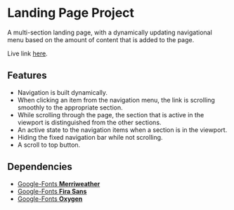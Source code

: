 # Landing Page Project

A multi-section landing page, with a dynamically updating navigational menu based on the amount of content that is added to the page.

Live link [here](https://radwamohammed.github.io/Landing-Page/).

## Features

- Navigation is built dynamically.
- When clicking an item from the navigation menu, the link is scrolling smoothly to the appropriate section.
- While scrolling through the page, the section that is active in the viewport is distinguished from the other sections.
- An active state to the navigation items when a section is in the viewport.
- Hiding the fixed navigation bar while not scrolling.
- A scroll to top button.

## Dependencies

- [Google-Fonts **Merriweather**](https://fonts.google.com/specimen/Merriweather)
- [Google-Fonts **Fira Sans**](https://fonts.google.com/specimen/Fira+Sans)
- [Google-Fonts **Oxygen**](https://fonts.google.com/specimen/Oxygen)